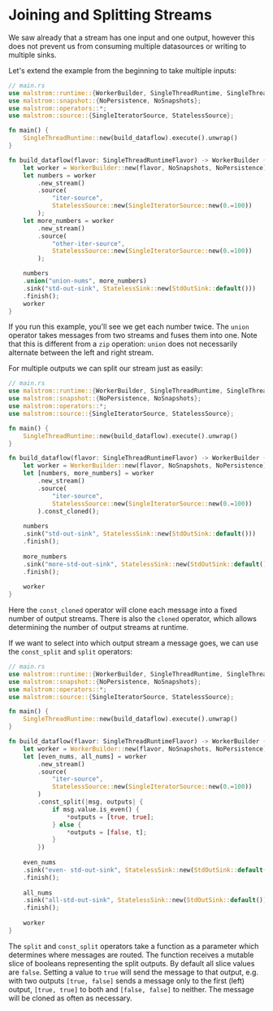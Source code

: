 # Joining and Splitting Streams

We saw already that a stream has one input and one output, however this does not prevent us from consuming multiple datasources or writing to multiple sinks.

Let's extend the example from the beginning to take multiple inputs:

```rust
// main.rs
use malstrom::runtime::{WorkerBuilder, SingleThreadRuntime, SingleThreadRuntimeFlavor};
use malstrom::snapshot::{NoPersistence, NoSnapshots};
use malstrom::operators::*;
use malstrom::source::{SingleIteratorSource, StatelessSource};

fn main() {
	SingleThreadRuntime::new(build_dataflow).execute().unwrap()
}

fn build_dataflow(flavor: SingleThreadRuntimeFlavor) -> WorkerBuilder {
	let worker = WorkerBuilder::new(flavor, NoSnapshots, NoPersistence);
	let numbers = worker
		.new_stream()
		.source(
			"iter-source",
			StatelessSource::new(SingleIteratorSource::new(0.=100))
		);
	let more_numbers = worker
		.new_stream()
		.source(
			"other-iter-source",
			StatelessSource::new(SingleIteratorSource::new(0.=100))
		);

	numbers
	.union("union-nums", more_numbers)
	.sink("std-out-sink", StatelessSink::new(StdOutSink::default()))
	.finish();
	worker
}
```

If you run this example, you'll see we get each number twice. The `union` operator takes messages from two streams and fuses them into one. Note that this is different from a `zip` operation: `union` does not necessarily alternate between the left and right stream.

For multiple outputs we can split our stream just as easily:

```rust
// main.rs
use malstrom::runtime::{WorkerBuilder, SingleThreadRuntime, SingleThreadRuntimeFlavor};
use malstrom::snapshot::{NoPersistence, NoSnapshots};
use malstrom::operators::*;
use malstrom::source::{SingleIteratorSource, StatelessSource};

fn main() {
	SingleThreadRuntime::new(build_dataflow).execute().unwrap()
}

fn build_dataflow(flavor: SingleThreadRuntimeFlavor) -> WorkerBuilder {
	let worker = WorkerBuilder::new(flavor, NoSnapshots, NoPersistence);
	let [numbers, more_numbers] = worker
		.new_stream()
		.source(
			"iter-source",
			StatelessSource::new(SingleIteratorSource::new(0.=100))
		).const_cloned();
	
	numbers
	.sink("std-out-sink", StatelessSink::new(StdOutSink::default()))
	.finish();
	
	more_numbers
	.sink("more-std-out-sink", StatelessSink::new(StdOutSink::default()))
	.finish();
	
	worker
}
```

Here the `const_cloned` operator will clone each message into a fixed number of output streams. There is also the `cloned` operator, which allows determining the number of output streams at runtime.

If we want to select into which output stream a message goes, we can use the `const_split` and `split` operators:

```rust
// main.rs
use malstrom::runtime::{WorkerBuilder, SingleThreadRuntime, SingleThreadRuntimeFlavor};
use malstrom::snapshot::{NoPersistence, NoSnapshots};
use malstrom::operators::*;
use malstrom::source::{SingleIteratorSource, StatelessSource};

fn main() {
	SingleThreadRuntime::new(build_dataflow).execute().unwrap()
}

fn build_dataflow(flavor: SingleThreadRuntimeFlavor) -> WorkerBuilder {
	let worker = WorkerBuilder::new(flavor, NoSnapshots, NoPersistence);
	let [even_nums, all_nums] = worker
		.new_stream()
		.source(
			"iter-source",
			StatelessSource::new(SingleIteratorSource::new(0.=100))
		)
		.const_split(|msg, outputs| {
			if msg.value.is_even() {
				*outputs = [true, true];
			} else {
				*outputs = [false, t];
			}
		})
	
	even_nums
	.sink("even- std-out-sink", StatelessSink::new(StdOutSink::default()))
	.finish();
	
	all_nums
	.sink("all-std-out-sink", StatelessSink::new(StdOutSink::default()))
	.finish();
	
	worker
}
```

The `split` and `const_split` operators take a function as a parameter which determines where messages are routed. The function receives a mutable slice of booleans representing the split outputs. By default all slice values are `false`. Setting a value to `true` will send the message to that output, e.g. with two outputs `[true, false]` sends a message only to the first (left) output, `[true, true]` to both and `[false, false]` to neither.
The message will be cloned as often as necessary.
